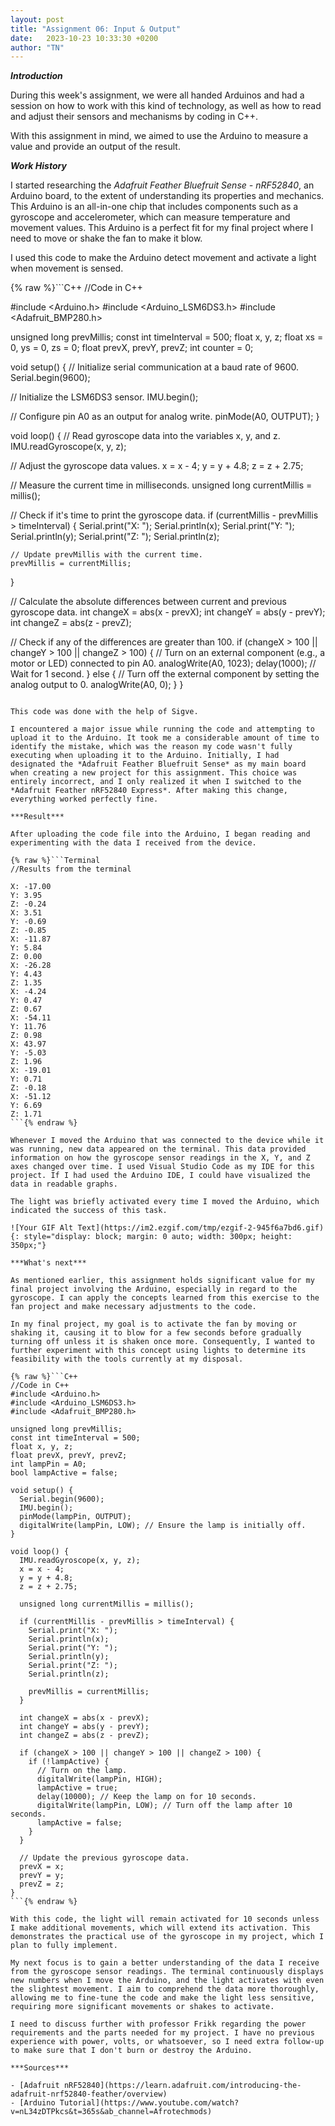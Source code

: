 ```yaml
---
layout: post
title: "Assignment 06: Input & Output"
date:   2023-10-23 10:33:30 +0200
author: "TN"
---
```


***Introduction***

During this week's assignment, we were all handed Arduinos and had a session on how to work with this kind of technology, as well as how to read and adjust their sensors and mechanisms by coding in C++.

With this assignment in mind, we aimed to use the Arduino to measure a value and provide an output of the result.

***Work History***

I started researching the *Adafruit Feather Bluefruit Sense - nRF52840*, an Arduino board, to the extent of understanding its properties and mechanics. This Arduino is an all-in-one chip that includes components such as a gyroscope and accelerometer, which can measure temperature and movement values. This Arduino is a perfect fit for my final project where I need to move or shake the fan to make it blow.

I used this code to make the Arduino detect movement and activate a light when movement is sensed.

{% raw %}```C++
//Code in C++

#include <Arduino.h>
#include <Arduino_LSM6DS3.h>
#include <Adafruit_BMP280.h>

unsigned long prevMillis;
const int timeInterval = 500;
float x, y, z;
float xs = 0, ys = 0, zs = 0;
float prevX, prevY, prevZ;
int counter = 0;

void setup() {
  // Initialize serial communication at a baud rate of 9600.
  Serial.begin(9600);

  // Initialize the LSM6DS3 sensor.
  IMU.begin();

  // Configure pin A0 as an output for analog write.
  pinMode(A0, OUTPUT);
}

void loop() {
  // Read gyroscope data into the variables x, y, and z.
  IMU.readGyroscope(x, y, z);

  // Adjust the gyroscope data values.
  x = x - 4;
  y = y + 4.8;
  z = z + 2.75;

  // Measure the current time in milliseconds.
  unsigned long currentMillis = millis();

  // Check if it's time to print the gyroscope data.
  if (currentMillis - prevMillis > timeInterval) {
    Serial.print("X: ");
    Serial.println(x);
    Serial.print("Y: ");
    Serial.println(y);
    Serial.print("Z: ");
    Serial.println(z);

    // Update prevMillis with the current time.
    prevMillis = currentMillis;
  }

  // Calculate the absolute differences between current and previous gyroscope data.
  int changeX = abs(x - prevX);
  int changeY = abs(y - prevY);
  int changeZ = abs(z - prevZ);

  // Check if any of the differences are greater than 100.
  if (changeX > 100 || changeY > 100 || changeZ > 100) {
    // Turn on an external component (e.g., a motor or LED) connected to pin A0.
    analogWrite(A0, 1023);
    delay(1000); // Wait for 1 second.
  } else {
    // Turn off the external component by setting the analog output to 0.
    analogWrite(A0, 0);
  }
}
```{% endraw %}

This code was done with the help of Sigve.

I encountered a major issue while running the code and attempting to upload it to the Arduino. It took me a considerable amount of time to identify the mistake, which was the reason my code wasn't fully executing when uploading it to the Arduino. Initially, I had designated the *Adafruit Feather Bluefruit Sense* as my main board when creating a new project for this assignment. This choice was entirely incorrect, and I only realized it when I switched to the *Adafruit Feather nRF52840 Express*. After making this change, everything worked perfectly fine.

***Result***

After uploading the code file into the Arduino, I began reading and experimenting with the data I received from the device.

{% raw %}```Terminal
//Results from the terminal

X: -17.00
Y: 3.95
Z: -0.24
X: 3.51
Y: -0.69
Z: -0.85
X: -11.87
Y: 5.84
Z: 0.00
X: -26.28
Y: 4.43
Z: 1.35
X: -4.24
Y: 0.47
Z: 0.67
X: -54.11
Y: 11.76
Z: 0.98
X: 43.97
Y: -5.03
Z: 1.96
X: -19.01
Y: 0.71
Z: -0.18
X: -51.12
Y: 6.69
Z: 1.71
```{% endraw %}

Whenever I moved the Arduino that was connected to the device while it was running, new data appeared on the terminal. This data provided information on how the gyroscope sensor readings in the X, Y, and Z axes changed over time. I used Visual Studio Code as my IDE for this project. If I had used the Arduino IDE, I could have visualized the data in readable graphs.

The light was briefly activated every time I moved the Arduino, which indicated the success of this task.

![Your GIF Alt Text](https://im2.ezgif.com/tmp/ezgif-2-945f6a7bd6.gif){: style="display: block; margin: 0 auto; width: 300px; height: 350px;"}

***What's next***

As mentioned earlier, this assignment holds significant value for my final project involving the Arduino, especially in regard to the gyroscope. I can apply the concepts learned from this exercise to the fan project and make necessary adjustments to the code.

In my final project, my goal is to activate the fan by moving or shaking it, causing it to blow for a few seconds before gradually turning off unless it is shaken once more. Consequently, I wanted to further experiment with this concept using lights to determine its feasibility with the tools currently at my disposal.

{% raw %}```C++
//Code in C++
#include <Arduino.h>
#include <Arduino_LSM6DS3.h>
#include <Adafruit_BMP280.h>

unsigned long prevMillis;
const int timeInterval = 500;
float x, y, z;
float prevX, prevY, prevZ;
int lampPin = A0;
bool lampActive = false;

void setup() {
  Serial.begin(9600);
  IMU.begin();
  pinMode(lampPin, OUTPUT);
  digitalWrite(lampPin, LOW); // Ensure the lamp is initially off.
}

void loop() {
  IMU.readGyroscope(x, y, z);
  x = x - 4;
  y = y + 4.8;
  z = z + 2.75;

  unsigned long currentMillis = millis();

  if (currentMillis - prevMillis > timeInterval) {
    Serial.print("X: ");
    Serial.println(x);
    Serial.print("Y: ");
    Serial.println(y);
    Serial.print("Z: ");
    Serial.println(z);

    prevMillis = currentMillis;
  }

  int changeX = abs(x - prevX);
  int changeY = abs(y - prevY);
  int changeZ = abs(z - prevZ);

  if (changeX > 100 || changeY > 100 || changeZ > 100) {
    if (!lampActive) {
      // Turn on the lamp.
      digitalWrite(lampPin, HIGH);
      lampActive = true;
      delay(10000); // Keep the lamp on for 10 seconds.
      digitalWrite(lampPin, LOW); // Turn off the lamp after 10 seconds.
      lampActive = false;
    }
  }
  
  // Update the previous gyroscope data.
  prevX = x;
  prevY = y;
  prevZ = z;
}
```{% endraw %}

With this code, the light will remain activated for 10 seconds unless I make additional movements, which will extend its activation. This demonstrates the practical use of the gyroscope in my project, which I plan to fully implement.

My next focus is to gain a better understanding of the data I receive from the gyroscope sensor readings. The terminal continuously displays new numbers when I move the Arduino, and the light activates with even the slightest movement. I aim to comprehend the data more thoroughly, allowing me to fine-tune the code and make the light less sensitive, requiring more significant movements or shakes to activate.

I need to discuss further with professor Frikk regarding the power requirements and the parts needed for my project. I have no previous experience with power, volts, or whatsoever, so I need extra follow-up to make sure that I don't burn or destroy the Arduino.

***Sources***

- [Adafruit nRF52840](https://learn.adafruit.com/introducing-the-adafruit-nrf52840-feather/overview)
- [Arduino Tutorial](https://www.youtube.com/watch?v=nL34zDTPkcs&t=365s&ab_channel=Afrotechmods)